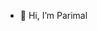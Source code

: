 - 👋 Hi, I’m Parimal

<!---
raininfotech-parimal183/raininfotech-parimal183 is a ✨ special ✨ repository because its `README.md` (this file) appears on your GitHub profile.
You can click the Preview link to take a look at your changes.
--->
